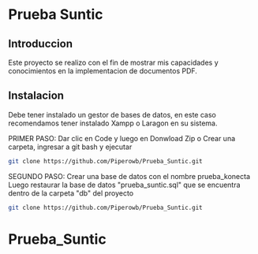 # Prueba Suntic


## Introduccion

Este proyecto se realizo con el fin de mostrar mis capacidades y conocimientos en la implementacion de documentos PDF.
## Instalacion

Debe tener instalado un gestor de bases de datos, en este caso recomendamos tener instalado Xampp o Laragon en su sistema.

    
PRIMER PASO: Dar clic en Code y luego en Donwload Zip o
Crear una carpeta, ingresar a git bash y ejecutar

```bash
git clone https://github.com/Piperowb/Prueba_Suntic.git
```

SEGUNDO PASO: Crear una base de datos con el nombre prueba_konecta
Luego restaurar la base de datos "prueba_suntic.sql" que se encuentra dentro de la carpeta "db" del proyecto

```bash
git clone https://github.com/Piperowb/Prueba_Suntic.git
```
# Prueba_Suntic
